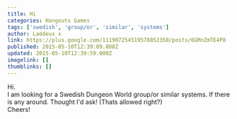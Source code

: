 ```yaml
---
title: Hi
categories: Hangouts Games
tags: ['swedish', 'group/or', 'similar', 'systems']
author: Laddeus x
link: https://plus.google.com/111907254519578852350/posts/6GMnZmTE4P8
published: 2015-05-10T12:39:09.808Z
updated: 2015-05-10T12:39:59.000Z
imagelink: []
thumblinks: []
---
```


Hi.<br />I am looking for a Swedish Dungeon World group/or similar systems. If there is any around. Thought I&#39;d ask! (Thats allowed right?)<br />Cheers!﻿